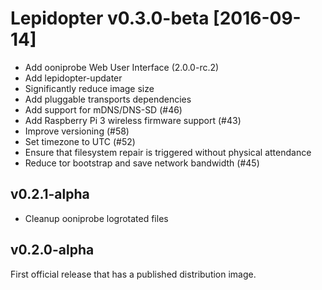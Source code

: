 # Lepidopter v0.3.0-beta [2016-09-14]

- Add ooniprobe Web User Interface (2.0.0-rc.2)
- Add lepidopter-updater
- Significantly reduce image size
- Add pluggable transports dependencies
- Add support for mDNS/DNS-SD (#46)
- Add Raspberry Pi 3 wireless firmware support (#43)
- Improve versioning (#58)
- Set timezone to UTC (#52)
- Ensure that filesystem repair is triggered without physical attendance
- Reduce tor bootstrap and save network bandwidth (#45)

v0.2.1-alpha
------------
* Cleanup ooniprobe logrotated files

v0.2.0-alpha
------------
First official release that has a published distribution image.
